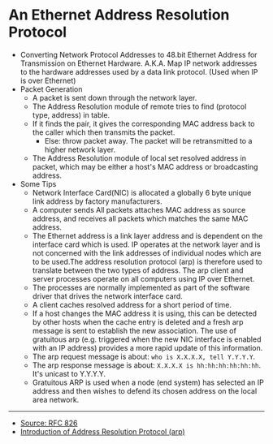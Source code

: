 # An Ethernet Address Resolution Protocol

- Converting Network Protocol Addresses to 48.bit Ethernet Address for Transmission on Ethernet Hardware.  A.K.A.  Map IP network addresses to the hardware addresses used by a data link protocol. (Used when IP is over Ethernet)
- Packet Generation
    - A packet is sent down through the network layer.
    - The Address Resolution module of remote tries to find (protocol type, address) in table.
    - If it finds the pair, it gives the corresponding MAC address back to the caller which then transmits the packet.
        - Else: throw packet away. The packet will be retransmitted to a higher network layer.
    - The Address Resolution module of local set resolved address in packet, which may be either a host's MAC address or broadcasting address.
- Some Tips
    - Network Interface Card(NIC) is allocated a globally 6 byte unique link address by factory manufacturers.
    - A computer sends All packets attaches MAC address as source address, and receives all packets which matches the same MAC address.
    - The Ethernet address is a link layer address and is dependent on the interface card which is used. IP operates at the network layer and is not concerned with the link addresses of individual nodes which are to be used.The address resolution protocol (arp) is therefore used to translate between the two types of address. The arp client and server processes operate on all computers using IP over Ethernet.
    - The processes are normally implemented as part of the software driver that drives the network interface card.
    - A client caches resolved address for a short period of time.
    - If a host changes the MAC address it is using, this can be detected by other hosts when the cache entry is deleted and a fresh arp message is sent to establish the new association. The use of gratuitous arp (e.g. triggered when the new NIC interface is enabled with an IP address) provides a more rapid update of this information.
    - The arp request message is about: `who is X.X.X.X, tell Y.Y.Y.Y`.
    - The arp response message is about: `X.X.X.X is hh:hh:hh:hh:hh:hh`. It's unicast to Y.Y.Y.Y.
    - Gratuitous ARP is used when a node (end system) has selected an IP address and then wishes to defend its chosen address on the local area network.

---

- [Source: RFC 826](https://tools.ietf.org/html/rfc826)
- [Introduction of Address Resolution Protocol (arp)](http://www.erg.abdn.ac.uk/users/gorry/course/inet-pages/arp.html)
